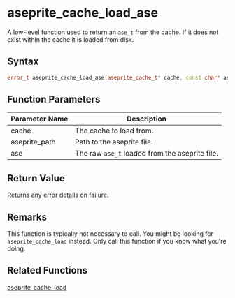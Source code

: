 
# aseprite_cache_load_ase

A low-level function used to return an `ase_t` from the cache. If it does not exist within the cache it is loaded from disk.

## Syntax

```cpp
error_t aseprite_cache_load_ase(aseprite_cache_t* cache, const char* aseprite_path, ase_t** ase);
```

## Function Parameters

Parameter Name | Description
--- | ---
cache | The cache to load from.
aseprite_path | Path to the aseprite file.
ase | The raw `ase_t` loaded from the aseprite file.

## Return Value

Returns any error details on failure.

## Remarks

This function is typically not necessary to call. You might be looking for `aseprite_cache_load` instead. Only call this function if you know what you're doing.

## Related Functions
  
[aseprite_cache_load](https://github.com/RandyGaul/cute_framework/blob/master/docs/graphics/aseprite_cache/aseprite_cache_load.md)  

